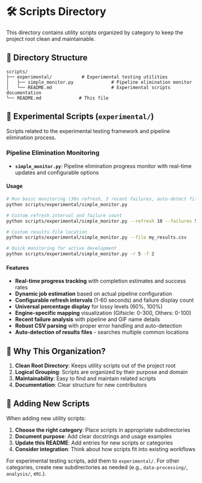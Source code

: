# 🛠️ Scripts Directory

This directory contains utility scripts organized by category to keep the project root clean and maintainable.

## 📁 Directory Structure

```
scripts/
├── experimental/           # Experimental testing utilities
│   ├── simple_monitor.py              # Pipeline elimination monitor
│   └── README.md                      # Experimental scripts documentation
└── README.md              # This file
```

## 🧪 Experimental Scripts (`experimental/`)

Scripts related to the experimental testing framework and pipeline elimination process.

### Pipeline Elimination Monitoring

- **`simple_monitor.py`**: Pipeline elimination progress monitor with real-time updates and configurable options

#### Usage

```bash
# Run basic monitoring (30s refresh, 3 recent failures, auto-detect file)
python scripts/experimental/simple_monitor.py

# Custom refresh interval and failure count
python scripts/experimental/simple_monitor.py --refresh 10 --failures 5

# Custom results file location
python scripts/experimental/simple_monitor.py --file my_results.csv

# Quick monitoring for active development
python scripts/experimental/simple_monitor.py -r 5 -f 2
```

#### Features

- **Real-time progress tracking** with completion estimates and success rates
- **Dynamic job estimation** based on actual pipeline configuration  
- **Configurable refresh intervals** (1-60 seconds) and failure display count
- **Universal percentage display** for lossy levels (60%, 100%)
- **Engine-specific mapping** visualization (Gifsicle: 0-300, Others: 0-100)
- **Recent failure analysis** with pipeline and GIF name details
- **Robust CSV parsing** with proper error handling and auto-detection
- **Auto-detection of results files** - searches multiple common locations

## 🎯 Why This Organization?

1. **Clean Root Directory**: Keeps utility scripts out of the project root
2. **Logical Grouping**: Scripts are organized by their purpose and domain
3. **Maintainability**: Easy to find and maintain related scripts
4. **Documentation**: Clear structure for new contributors

## 📝 Adding New Scripts

When adding new utility scripts:

1. **Choose the right category**: Place scripts in appropriate subdirectories
2. **Document purpose**: Add clear docstrings and usage examples
3. **Update this README**: Add entries for new scripts or categories
4. **Consider integration**: Think about how scripts fit into existing workflows

For experimental testing scripts, add them to `experimental/`. For other categories, create new subdirectories as needed (e.g., `data-processing/`, `analysis/`, etc.). 